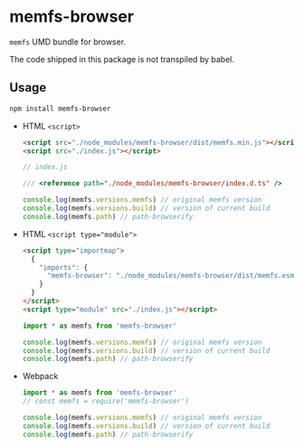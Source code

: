 # memfs-browser

`memfs` UMD bundle for browser.

The code shipped in this package is not transpiled by babel.

## Usage

```bash
npm install memfs-browser
```

- HTML `<script>`

    ```html
    <script src="./node_modules/memfs-browser/dist/memfs.min.js"></script>
    <script src="./index.js"></script>
    ```

    ```js
    // index.js

    /// <reference path="./node_modules/memfs-browser/index.d.ts" />

    console.log(memfs.versions.memfs) // original memfs version
    console.log(memfs.versions.build) // version of current build
    console.log(memfs.path) // path-browserify
    ```

- HTML `<script type="module">`

    ```html
    <script type="importmap">
      {
        "imports": {
          "memfs-browser": "./node_modules/memfs-browser/dist/memfs.esm.min.js"
        }
      }
    </script>
    <script type="module" src="./index.js"></script>
    ```

    ```js
    import * as memfs from 'memfs-browser'

    console.log(memfs.versions.memfs) // original memfs version
    console.log(memfs.versions.build) // version of current build
    console.log(memfs.path) // path-browserify
    ```

- Webpack

    ```js
    import * as memfs from 'memfs-browser'
    // const memfs = require('memfs-browser')

    console.log(memfs.versions.memfs) // original memfs version
    console.log(memfs.versions.build) // version of current build
    console.log(memfs.path) // path-browserify
    ```
